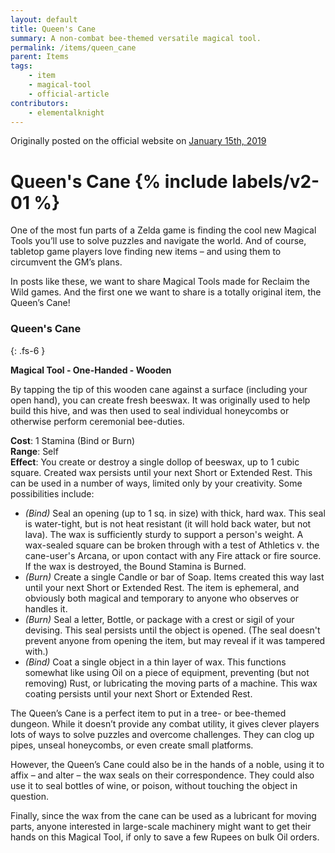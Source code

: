 ```yaml
---
layout: default
title: Queen's Cane
summary: A non-combat bee-themed versatile magical tool.
permalink: /items/queen_cane
parent: Items
tags:
    - item
    - magical-tool
    - official-article
contributors:
    - elementalknight
---
```


Originally posted on the official website on [January 15th, 2019](https://reclaimthewild.net/index.php/2019/01/15/queens-cane/)

# Queen's Cane {% include labels/v2-01 %}

One of the most fun parts of a Zelda game is finding the cool new Magical Tools you’ll use to solve puzzles and navigate the world. And of course, tabletop game players love finding new items – and using them to circumvent the GM’s plans.

In posts like these, we want to share Magical Tools made for Reclaim the Wild games. And the first one we want to share is a totally original item, the Queen’s Cane!

### Queen's Cane
{: .fs-6 }

**Magical Tool - One-Handed - Wooden**

By tapping the tip of this wooden cane against a surface (including your open hand), you can create fresh beeswax. It was originally used to help build this hive, and was then used to seal individual honeycombs or otherwise perform ceremonial bee-duties.

**Cost**: 1 Stamina (Bind or Burn)  
**Range**: Self  
**Effect**: You create or destroy a single dollop of beeswax, up to 1 cubic square. Created wax persists until your next Short or Extended Rest. This can be used in a number of ways, limited only by your creativity. Some possibilities include:
* *(Bind)* Seal an opening (up to 1 sq. in size) with thick, hard wax. This seal is water-tight, but is not heat resistant (it will hold back water, but not lava). The wax is sufficiently sturdy to support a person's weight. A wax-sealed square can be broken through with a test of Athletics v. the cane-user's Arcana, or upon contact with any Fire attack or fire source. If the wax is destroyed, the Bound Stamina is Burned.
* *(Burn)* Create a single Candle or bar of Soap. Items created this way last until your next Short or Extended Rest. The item is ephemeral, and obviously both magical and temporary to anyone who observes or handles it.
* *(Burn)* Seal a letter, Bottle, or package with a crest or sigil of your devising. This seal persists until the object is opened. (The seal doesn't prevent anyone from opening the item, but may reveal if it was tampered with.)
* *(Bind)* Coat a single object in a thin layer of wax. This functions somewhat like using Oil on a piece of equipment, preventing (but not removing) Rust, or lubricating the moving parts of a machine. This wax coating persists until your next Short or Extended Rest.

The Queen’s Cane is a perfect item to put in a tree- or bee-themed dungeon. While it doesn’t provide any combat utility, it gives clever players lots of ways to solve puzzles and overcome challenges. They can clog up pipes, unseal honeycombs, or even create small platforms.

However, the Queen’s Cane could also be in the hands of a noble, using it to affix – and alter – the wax seals on their correspondence. They could also use it to seal bottles of wine, or poison, without touching the object in question.

Finally, since the wax from the cane can be used as a lubricant for moving parts, anyone interested in large-scale machinery might want to get their hands on this Magical Tool, if only to save a few Rupees on bulk Oil orders.